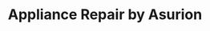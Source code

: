 ---
title: "Appliance Repair by Asurion"
url: /encino/appliance-repair-by-asurion/
shop: Haushaltsgeräte
---